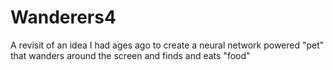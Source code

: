# Wanderers4
A revisit of an idea I had ages ago to create a neural network powered "pet" that wanders around the screen and finds and eats "food"
